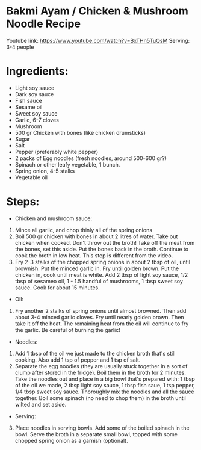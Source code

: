 # Bakmi Ayam / Chicken & Mushroom Noodle Recipe
Youtube link: https://www.youtube.com/watch?v=BxTHn5TuQsM
Serving: 3-4 people

# Ingredients:
* Light soy sauce
* Dark soy sauce
* Fish sauce
* Sesame oil
* Sweet soy sauce
* Garlic, 6-7 cloves
* Mushroom
* 500 gr Chicken with bones (like chicken drumsticks)
* Sugar
* Salt
* Pepper (preferably white pepper)
* 2 packs of Egg noodles (fresh noodles, around 500-600 gr?)
* Spinach or other leafy vegetable, 1 bunch.
* Spring onion, 4-5 stalks
* Vegetable oil

# Steps:

* Chicken and mushroom sauce:
1. Mince all garlic, and chop thinly all of the spring onions
2. Boil 500 gr chicken with bones in about 2 litres of water. Take out chicken when cooked. Don't throw out the broth! Take off the meat from the bones, set this aside. Put the bones back in the broth. Continue to cook the broth in low heat. This step is different from the video.
3. Fry 2-3 stalks of the chopped spring onions in about 2 tbsp of oil, until brownish. Put the minced garlic in. Fry until golden brown. Put the chicken in, cook until meat is white. Add 2 tbsp of light soy sauce, 1/2 tbsp of sesameo oil, 1 - 1.5 handful of mushrooms, 1 tbsp sweet soy sauce. Cook for about 15 minutes.

* Oil:
1. Fry another 2 stalks of spring onions until almost browned. Then add about 3-4 minced garlic cloves. Fry until nearly golden brown. Then take it off the heat. The remaining heat from the oil will continue to fry the garlic. Be careful of burning the garlic!

* Noodles:
1. Add 1 tbsp of the oil we just made to the chicken broth that's still cooking. Also add 1 tsp of pepper and 1 tsp of salt.
2. Separate the egg noodles (they are usually stuck together in a sort of clump after stored in the fridge). Boil them in the broth for 2 minutes. Take the noodles out and place in a big bowl that's prepared with: 1 tbsp of the oil we made, 2 tbsp light soy sauce, 1 tbsp fish saue, 1 tsp pepper, 1/4 tbsp sweet soy sauce. Thoroughly mix the noodles and all the sauce together. Boil some spinach (no need to chop them) in the broth until wilted and set aside.

* Serving:
3. Place noodles in serving bowls. Add some of the boiled spinach in the bowl. Serve the broth in a separate small bowl, topped with some chopped spring onion as a garnish (optional). 
